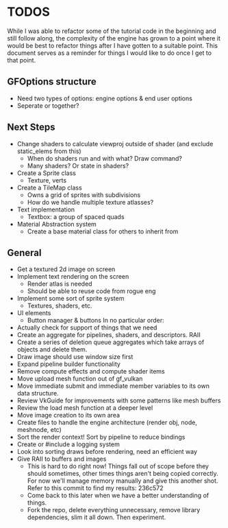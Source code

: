 # TODOS

While I was able to refactor some of the tutorial code in the beginning and still follow along, the complexity of 
the engine has grown to a point where it would be best to refactor things after I have gotten to a suitable point.
This document serves as a reminder for things I would like to do once I get to that point.

## GFOptions structure
- Need two types of options: engine options & end user options
- Seperate or together?

## Next Steps
- Change shaders to calculate viewproj outside of shader (and exclude static_elems from this)
    - When do shaders run and with what? Draw command?
    - Many shaders? Or state in shaders?
- Create a Sprite class
    - Texture, verts
- Create a TileMap class
    - Owns a grid of sprites with subdivisions
    - How do we handle multiple texture atlasses?
- Text implementation
    - Textbox: a group of spaced quads
- Material Abstraction system
    - Create a base material class for others to inherit from

## General
- Get a textured 2d image on screen
- Implement text rendering on the screen
    - Render atlas is needed
    - Should be able to reuse code from rogue eng
- Implement some sort of sprite system
    - Textures, shaders, etc.
- UI elements
    - Button manager & buttons
In no particular order:
- Actually check for support of things that we need
- Create an aggregate for pipelines, shaders, and descriptors. RAII
- Create a series of deletion queue aggregates which take arrays of objects and delete them.
- Draw image should use window size first
- Expand pipeline builder functionality
- Remove compute effects and compute shader items
- Move upload mesh function out of gf_vulkan
- Move immediate submit and immediate member variables to its own data structure.
- Review VkGuide for improvements with some patterns like mesh buffers
- Review the load mesh function at a deeper level
- Move image creation to its own area
- Create files to handle the engine architecture (render obj, node, meshnode, etc)
- Sort the render context! Sort by pipeline to reduce bindings
- Create or #include a logging system
- Look into sorting draws before rendering, need an efficient way
- Give RAII to buffers and images
    - This is hard to do right now! Things fall out of scope before they should sometimes, other times things aren't being copied correctly. For now we'll manage memory manually and give this another shot. Refer to this commit to find my results: 236c572
    - Come back to this later when we have a better understanding of things.
    - Fork the repo, delete everything unnecessary, remove library dependencies, slim it all down. Then experiment.